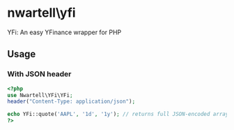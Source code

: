 # nwartell\yfi
YFi: An easy YFinance wrapper for PHP

## Usage
### With JSON header

```php
<?php
use Nwartell\YFi\YFi;
header("Content-Type: application/json");

echo YFi::quote('AAPL', '1d', '1y'); // returns full JSON-encoded array
?>
```


